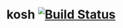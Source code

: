 kosh [![Build Status](https://travis-ci.org/kaesetoast/kosh.svg)](https://travis-ci.org/kaesetoast/kosh)
====
